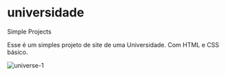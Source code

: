 # universidade
Simple Projects

Esse é um simples projeto de site de uma Universidade. Com HTML e CSS básico. 

![universe-1](https://user-images.githubusercontent.com/34645647/76707656-d79ee680-66cf-11ea-993e-83c1e9ebecbb.png)
